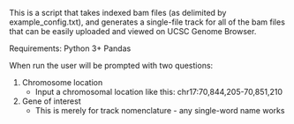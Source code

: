 This is a script that takes indexed bam files (as delimited by example_config.txt),
and generates a single-file track for all of the bam files that can be easily
uploaded and viewed on UCSC Genome Browser.

Requirements:
Python 3+
Pandas

When run the user will be prompted with two questions:
1. Chromosome location
    - Input a chromosomal location like this: chr17:70,844,205-70,851,210
2. Gene of interest
    - This is merely for track nomenclature - any single-word name works
